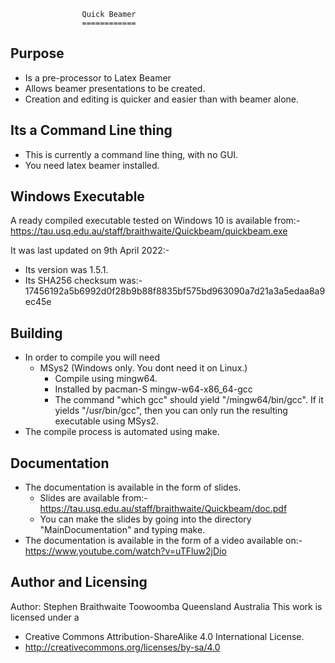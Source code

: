 					Quick Beamer
					============

Purpose
--------
*	Is a pre-processor to Latex Beamer
*	Allows beamer presentations to be created.
*	Creation and editing is quicker and easier than with beamer alone.

Its a Command Line thing
------------------------
*	This is currently a command line thing, with no GUI.
*	You need latex beamer installed.

Windows Executable
------------------
A ready compiled executable tested on Windows 10 is available from:-
https://tau.usq.edu.au/staff/braithwaite/Quickbeam/quickbeam.exe

It was last updated on 9th April 2022:-
*	Its version was 1.5.1.
*	Its SHA256 checksum was:-
	17456192a5b6992d0f28b9b88f8835bf575bd963090a7d21a3a5edaa8a9ec45e
	

Building
--------
*	In order to compile you will need
	*	MSys2 (Windows only.  You dont need it on Linux.)
		*	Compile using mingw64.
		*	Installed by pacman-S mingw-w64-x86_64-gcc
		*	The command "which gcc" should yield "/mingw64/bin/gcc".
		    If it yields "/usr/bin/gcc", then you can only run the
			resulting executable using MSys2.
*	The compile process is automated using make.

Documentation
-------------
*	The documentation is available in the form of slides.
	*	Slides are available from:-
		https://tau.usq.edu.au/staff/braithwaite/Quickbeam/doc.pdf
	*	You can make the slides by going into the directory
		"MainDocumentation" and typing make.
*	The documentation is available in the form of a video
	available on:- https://www.youtube.com/watch?v=uTFluw2jDio

Author and Licensing
--------------------
Author: Stephen Braithwaite Toowoomba Queensland Australia
This work is licensed under a
*	Creative Commons Attribution-ShareAlike 4.0 International License.
*	http://creativecommons.org/licenses/by-sa/4.0

